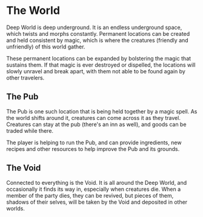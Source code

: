 # The World
Deep World is deep underground. It is an endless underground space, which twists and morphs constantly. Permanent locations can be created and held consistent by magic, which is where the creatures (friendly and unfriendly) of this world gather.

These permanent locations can be expanded by bolstering the magic that sustains them. If that magic is ever destroyed or dispelled, the locations will slowly unravel and break apart, with them not able to be found again by other travelers.

## The Pub
The Pub is one such location that is being held together by a magic spell. As the world shifts around it, creatures can come across it as they travel. Creatures can stay at the pub (there's an inn as well), and goods can be traded while there.

The player is helping to run the Pub, and can provide ingredients, new recipes and other resources to help improve the Pub and its grounds.

## The Void
Connected to everything is the Void. It is all around the Deep World, and occasionally it finds its way in, especially when creatures die. When a member of the party dies, they can be revived, but pieces of them, shadows of their selves, will be taken by the Void and deposited in other worlds.
